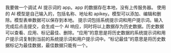 我要做一个调试 AI 提示词的 app。app 的数据存在本地，没有上传服务器。
使用的 AI 模型是自己输入的，包括名称、地址和 apikey。模型可以添加、编辑和删除。模型表单数据可以保存到本地。
提示词包括系统提示词和用户提示词。输入完成后点击提交，会生成一个 AI 响应，同时将以上数据存为历史数据。历史数据可以查看、应用、标记最佳、删除。“应用”的意思是将历史数据的系统提示词和用户提示词复制到当前的系统提示词和用户提示词中。“标记最佳”的意思是将历史数据标记为最佳数据，最佳数据只能有一个。

